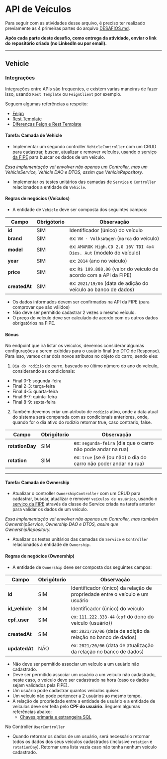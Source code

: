 # API de Veículos

Para seguir com as atividades desse arquivo, é preciso ter realizado previamente as 4 primeiras partes do arquivo [DESAFIOS.md](https://github.com/GuillaumeFalourd/java-training-api/tree/main/DESAFIOS.md).

**Após cada parte deste desafio, como entrega da atividade, enviar o link do repositório criado (no LinkedIn ou por email).**

* * *

## Vehicle

### Integrações

Integrações entre APIs são frequentes, e existem varias maneiras de fazer isso, usando `Rest Template` ou `FeignClient` por exemplo.

Seguem algumas referências a respeito:

- [Feign](https://domineospring.wordpress.com/2017/06/02/feign-uma-forma-simples-para-consumir-servicos/)
- [Rest Template](https://www.ti-enxame.com/pt/java/como-post-forma-dados-com-spring-resttemplate/825640550/)
- [Diferenças Feign e Rest Template](https://www.ti-enxame.com/pt/spring-boot/quais-sao-vantagens-e-desvantagens-do-uso-de-simulacao-em-relacao-ao-resttemplate/835724322/)

#### Tarefa: Camada de Vehicle

- Implementar um segundo controller `VehicleController` com um CRUD para cadastrar, buscar, atualizar e remover veículos, usando o [serviço da FIPE](https://deividfortuna.github.io/fipe) para buscar os dados de um veículo.

*Essa implementação vai envolver não apenas um Controller, mas um VehicleService, Vehicle DAO e DTOS, assim que VehicleRepository.*

- Implementar os testes unitários das camadas de `Service` e `Controller` relacionados a entidade de `Vehicle`.

#### Regras de negócios (Veículos)

- A entidade de `Vehicle` deve ser composta dos seguintes campos:

Campo | Obrigótorio | Observação
------------ | ------------  | -------------
**id** | SIM | Identificador (único) do veículo
**brand** | SIM | ex: `VW - VolksWagen` (`marca` do veículo)
**model** | SIM | ex: `AMAROK High.CD 2.0 16V TDI 4x4 Dies. Aut` (modelo do veículo)
**year** | SIM | ex: `2014` (ano no veículo)
**price** | SIM | ex: `R$ 109.888,00` (valor do veículo de acordo com a API da FIPE)
**createdAt** | SIM | ex: `2021/19/06` (data de adição do veículo ao banco de dados)

- Os dados informados devem ser confirmados na API da FIPE (para comprovar que são válidos)
- Não deve ser permitido cadastrar 2 vezes o mesmo veículo.
- O preço do veículo deve ser calculado de acordo com os outros dados obrigatórios na FIPE.

#### Bônus

No endpoint que irá listar os veículos, devemos considerar algumas configurações a serem exibidas para o usuário final (no DTO de Response). 
Para isso, vamos criar dois novos atributos no objeto do carro, sendo eles:

1. `Dia do rodízio` do carro, baseado no último número do ano do veículo, considerando as condicionais:
  - Final 0-1: segunda-feira
  - Final 2-3: terça-feira
  - Final 4-5: quarta-feira
  - Final 6-7: quinta-feira
  - Final 8-9: sexta-feira

2. Também devemos criar um atributo de `rodízio` ativo, onde a data atual do sistema será comparada com as condicionais anteriores, onde, quando for o dia ativo do rodizio retornar true, caso contrario, false.

Campo | Obrigótorio | Observação
------------ | ------------  | -------------
**rotationDay** | SIM | ex: `segunda-feira` (dia que o carro não pode andar na rua)
**rotation** | SIM | ex: `true` (se é (ou não) o dia do carro não poder andar na rua)

* * *

#### Tarefa: Camada de Ownership

- Atualizar o controller `OwnershipController` com um CRUD para cadastrar, buscar, atualizar e remover `veículos de usuários`, usando o [serviço da FIPE](https://deividfortuna.github.io/fipe) através da classe de Service criada na tarefa anterior para validar os dados de um veículo.

*Essa implementação vai envolver não apenas um Controller, mas também OwnershipService, Ownership DAO e DTOS, assim que OwnershipRepository.*

- Atualizar os testes unitários das camadas de `Service` e `Controller` relacionados a entidade de `Ownership`.

#### Regras de negócios (Ownership)

- A entidade de `Ownership` deve ser composta dos seguintes campos:

Campo | Obrigótorio | Observação
------------ | ------------  | -------------
**id** | SIM | Identificador (único) da relação de propriedade entre o veículo e um usuário
**id_vehicle** | SIM | Identificador (único) do veículo
**cpf_user** | SIM | ex: `111.222.333-44` (`cpf` do dono do veículo (usuário))
**createdAt** | SIM | ex: `2021/19/06` (data de adição da relação no banco de dados)
**updatedAt** | NÃO | ex: `2021/20/06` (data de atualização da relação no banco de dados)

- Não deve ser permitido associar um veículo a um usuário não cadastrado.
- Deve ser permitido associar um usuário a um veículo não cadastrado, neste caso, o veículo devo ser cadastrado na hora (caso os dados sejam validados pela FIPE).
- Um usuário pode cadastrar quantos veículos quiser.
- Um veículo não pode pertencer a 2 usuários ao mesmo tempo.
- A relação de propriedade entre a entidade de usuário e a entidade de veículos deve ser feita pelo **CPF do usuário**. Seguem algumas referências abaixo:
  - [Chaves primaria e estrangeira SQL](https://www.devmedia.com.br/sql-aprenda-a-utilizar-a-chave-primaria-e-a-chave-estrangeira/37636)

No Controller `UserController`
- Quando retornar os dados de um usuário, será necessário retornar todos os dados dos seus veículos cadastrados (inclusive `rotation` e `rotationDay`). Retornar uma lista vazia caso não tenha nenhum veículo cadastrado.
